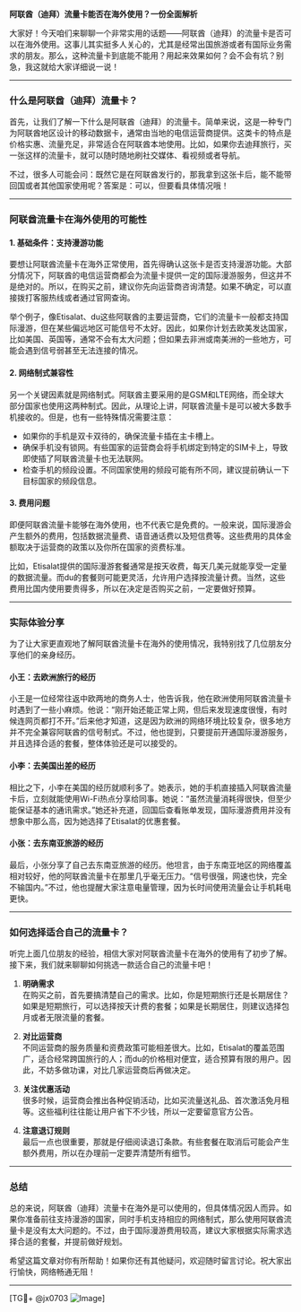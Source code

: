 **阿联酋（迪拜）流量卡能否在海外使用？一份全面解析**

大家好！今天咱们来聊聊一个非常实用的话题——阿联酋（迪拜）的流量卡是否可以在海外使用。这事儿其实挺多人关心的，尤其是经常出国旅游或者有国际业务需求的朋友。那么，这种流量卡到底能不能用？用起来效果如何？会不会有坑？别急，我这就给大家详细说一说！

---

### 什么是阿联酋（迪拜）流量卡？

首先，让我们了解一下什么是阿联酋（迪拜）的流量卡。简单来说，这是一种专门为阿联酋地区设计的移动数据卡，通常由当地的电信运营商提供。这类卡的特点是价格实惠、流量充足，非常适合在阿联酋本地使用。比如，如果你去迪拜旅行，买一张这样的流量卡，就可以随时随地刷社交媒体、看视频或者导航。

不过，很多人可能会问：既然它是在阿联酋发行的，那我拿到这张卡后，能不能带回国或者其他国家使用呢？答案是：可以，但要看具体情况哦！

---

### 阿联酋流量卡在海外使用的可能性

#### 1. **基础条件：支持漫游功能**
   要想让阿联酋流量卡在海外正常使用，首先得确认这张卡是否支持漫游功能。大部分情况下，阿联酋的电信运营商都会为流量卡提供一定的国际漫游服务，但这并不是绝对的。所以，在购买之前，建议你先向运营商咨询清楚。如果不确定，可以直接拨打客服热线或者通过官网查询。

   举个例子，像Etisalat、du这些阿联酋的主要运营商，它们的流量卡一般都支持国际漫游，但在某些偏远地区可能信号不太好。因此，如果你计划去欧美发达国家，比如美国、英国等，通常不会有太大问题；但如果去非洲或南美洲的一些地方，可能会遇到信号弱甚至无法连接的情况。

#### 2. **网络制式兼容性**
   另一个关键因素就是网络制式。阿联酋主要采用的是GSM和LTE网络，而全球大部分国家也使用这两种制式。因此，从理论上讲，阿联酋流量卡是可以被大多数手机接收的。但是，也有一些特殊情况需要注意：

   - 如果你的手机是双卡双待的，确保流量卡插在主卡槽上。
   - 确保手机没有锁网。有些国家的运营商会将手机绑定到特定的SIM卡上，导致即使插了阿联酋流量卡也无法联网。
   - 检查手机的频段设置。不同国家使用的频段可能有所不同，建议提前确认一下目标国家的频段信息。

#### 3. **费用问题**
   即便阿联酋流量卡能够在海外使用，也不代表它是免费的。一般来说，国际漫游会产生额外的费用，包括数据流量费、语音通话费以及短信费等。这些费用的具体金额取决于运营商的政策以及你所在国家的资费标准。

   比如，Etisalat提供的国际漫游套餐通常是按天收费，每天几美元就能享受一定量的数据流量。而du的套餐则可能更灵活，允许用户选择按流量计费。当然，这些费用比国内使用要贵得多，所以在决定是否购买之前，一定要做好预算。

---

### 实际体验分享

为了让大家更直观地了解阿联酋流量卡在海外的使用情况，我特别找了几位朋友分享他们的亲身经历。

#### 小王：去欧洲旅行的经历
小王是一位经常往返中欧两地的商务人士，他告诉我，他在欧洲使用阿联酋流量卡时遇到了一些小麻烦。他说：“刚开始还能正常上网，但后来发现速度很慢，有时候连网页都打不开。”后来他才知道，这是因为欧洲的网络环境比较复杂，很多地方并不完全兼容阿联酋的信号制式。不过，他也提到，只要提前开通国际漫游服务，并且选择合适的套餐，整体体验还是可以接受的。

#### 小李：去美国出差的经历
相比之下，小李在美国的经历就顺利多了。她表示，她的手机直接插入阿联酋流量卡后，立刻就能使用Wi-Fi热点分享给同事。她说：“虽然流量消耗得很快，但至少能保证基本的通讯需求。”她还补充道，回国后查看账单发现，国际漫游费用并没有想象中那么高，因为她选择了Etisalat的优惠套餐。

#### 小张：去东南亚旅游的经历
最后，小张分享了自己去东南亚旅游的经历。他坦言，由于东南亚地区的网络覆盖相对较好，他的阿联酋流量卡在那里几乎毫无压力。“信号很强，网速也快，完全不输国内。”不过，他也提醒大家注意电量管理，因为长时间使用流量会让手机耗电更快。

---

### 如何选择适合自己的流量卡？

听完上面几位朋友的经验，相信大家对阿联酋流量卡在海外的使用有了初步了解。接下来，我们就来聊聊如何挑选一款适合自己的流量卡吧！

1. **明确需求**  
   在购买之前，首先要搞清楚自己的需求。比如，你是短期旅行还是长期居住？如果是短期旅行，可以选择按天计费的套餐；如果是长期居住，则建议选择包月或者无限流量的套餐。

2. **对比运营商**  
   不同运营商的服务质量和资费政策可能相差很大。比如，Etisalat的覆盖范围广，适合经常跨国旅行的人；而du的价格相对便宜，适合预算有限的用户。因此，不妨多做功课，对比几家运营商后再做决定。

3. **关注优惠活动**  
   很多时候，运营商会推出各种促销活动，比如买流量送礼品、首次激活免月租等。这些福利往往能让用户省下不少钱，所以一定要留意官方公告。

4. **注意退订规则**  
   最后一点也很重要，那就是仔细阅读退订条款。有些套餐在取消后可能会产生额外费用，所以在办理前一定要弄清楚所有细节。

---

### 总结

总的来说，阿联酋（迪拜）流量卡在海外是可以使用的，但具体情况因人而异。如果你准备前往支持漫游的国家，同时手机支持相应的网络制式，那么使用阿联酋流量卡是没有太大问题的。不过，由于国际漫游费用较高，建议大家根据实际需求选择合适的套餐，并提前做好规划。

希望这篇文章对你有所帮助！如果你还有其他疑问，欢迎随时留言讨论。祝大家出行愉快，网络畅通无阻！

---

[TG💪+ @jx0703 ![Image](https://github.com/user-attachments/assets/dbca1d08-cadb-493c-b0ec-ad6f7a83f270)]